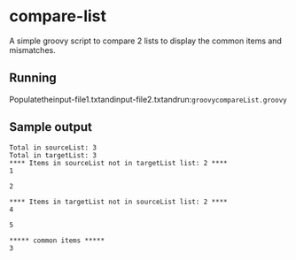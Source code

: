 # compare-list

A simple groovy script to compare 2 lists to display the common items and mismatches.


## Running
Populatetheinput-file1.txtandinput-file2.txtandrun:`groovycompareList.groovy`

## Sample output


```
Total in sourceList: 3
Total in targetList: 3
**** Items in sourceList not in targetList list: 2 ****
1

2

**** Items in targetList not in sourceList list: 2 ****
4

5

***** common items *****
3
````